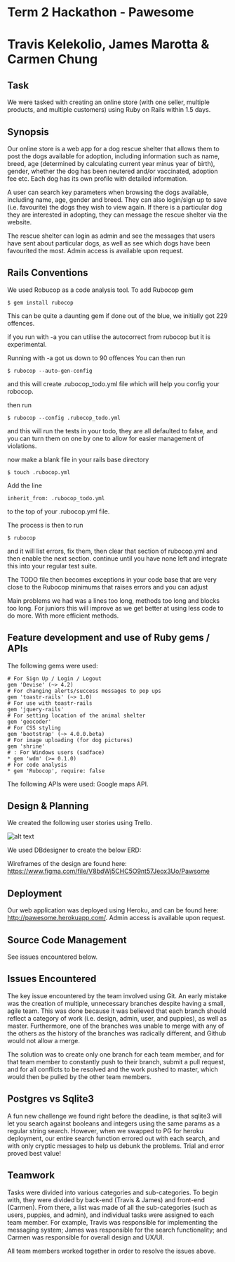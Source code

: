 # Term 2 Hackathon - Pawesome
# Travis Kelekolio, James Marotta & Carmen Chung

## Task
We were tasked with creating an online store (with one seller, multiple products, and multiple customers) using Ruby on Rails within 1.5 days.

## Synopsis
Our online store is a web app for a dog rescue shelter that allows them to post the dogs available for adoption, including information such as name, breed, age (determined by calculating current year minus year of birth), gender, whether the dog has been neutered and/or vaccinated, adoption fee etc. Each dog has its own profile with detailed information.

A user can search key parameters when browsing the dogs available, including name, age, gender and breed. They can also login/sign up to save (i.e. favourite) the dogs they wish to view again. If there is a particular dog they are interested in adopting, they can message the rescue shelter via the website.

The rescue shelter can login as admin and see the messages that users have sent about particular dogs, as well as see which dogs have been favourited the most. Admin access is available upon request.

## Rails Conventions
We used Robucop as a code analysis tool.
To add Rubocop gem

```
$ gem install rubocop
```
This can be quite a daunting gem if done out of the blue, we initially got 229 offences.

if you run with -a you can utilise the autocorrect from rubocop but it is experimental.

Running with -a got us down to 90 offences
You can then run
```
$ rubocop --auto-gen-config
```
and this will create .rubocop_todo.yml file which will help you config your robocop.

 then run
```
$ rubocop --config .rubocop_todo.yml
```
and this will run the tests in your todo, they are all defaulted to false, and you can turn them on one by one to allow for easier management of violations.

now make a blank file in your rails base directory
```
$ touch .rubocop.yml
```

Add the line
```
inherit_from: .rubocop_todo.yml
```
to the top of your .rubocop.yml file.


The process is then to run
```
$ rubocop
```
and it will list errors, fix them, then clear that section of rubocop.yml and then enable the next section.
continue until you have none left and integrate this into your regular test suite.

  The TODO file then becomes exceptions in your code base that are very close to the Rubocop minimums that raises errors and you can adjust

  Main problems we had was a lines too long, methods too long and blocks too long. For juniors this will improve as we get better at using less code to do more. With more efficient methods.

## Feature development and use of Ruby gems / APIs
The following gems were used:
```
# For Sign Up / Login / Logout
gem	'Devise' (~> 4.2)
# For changing alerts/success messages to pop ups
gem 'toastr-rails' (~> 1.0)
# For use with toastr-rails
gem 'jquery-rails'
# For setting location of the animal shelter
gem 'geocoder'
# For CSS styling
gem 'bootstrap' (~> 4.0.0.beta)
# For image uploading (for dog pictures)
gem 'shrine'
# : For Windows users (sadface)
* gem 'wdm' (>= 0.1.0)
# For code analysis
* gem 'Rubocop', require: false
```
The following APIs were used:
Google maps API.

## Design & Planning
We created the following user stories using Trello.

![alt text](https://user-images.githubusercontent.com/30306087/31857425-fa6491e0-b729-11e7-9ac6-2b3ab51519da.png)

We used DBdesigner to create the below ERD:


Wireframes of the design are found here:
https://www.figma.com/file/V8bdWj5CHC5O9nt57Jeox3Uo/Pawsome

## Deployment
Our web application was deployed using Heroku, and can be found here: http://pawesome.herokuapp.com/. Admin access is available upon request.

## Source Code Management

See issues encountered below.

## Issues Encountered
The key issue encountered by the team involved using Git. An early mistake was the creation of multiple, unnecessary branches despite having a small, agile team. This was done because it was believed that each branch should reflect a category of work (i.e. design, admin, user, and puppies), as well as master. Furthermore, one of the branches was unable to merge with any of the others as the history of the branches was radically different, and Github would not allow a merge.

The solution was to create only one branch for each team member, and for that team member to constantly push to their branch, submit a pull request, and for all conflicts to be resolved and the work pushed to master, which would then be pulled by the other team members.

## Postgres vs Sqlite3
A fun new challenge we found right before the deadline, is that sqlite3 will let you search against booleans and integers using the same params as a regular string search. However, when we swapped to PG for heroku deployment, our entire search function errored out with each search, and with only cryptic messages to help us debunk the problems. Trial and error proved best value!

## Teamwork
Tasks were divided into various categories and sub-categories. To begin with, they were divided by back-end (Travis & James) and front-end (Carmen). From there, a list was made of all the sub-categories (such as users, puppies, and admin), and individual tasks were assigned to each team member. For example, Travis was responsible for implementing the messaging system; James was responsible for the search functionality; and Carmen was responsible for overall design and UX/UI.

All team members worked together in order to resolve the issues above.
